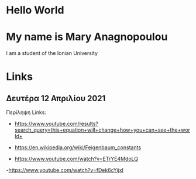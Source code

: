 # Hello World
# My name is Mary Anagnopoulou
I am a student of the Ionian University
# Links 
## Δευτέρα 12 Απριλίου 2021
Περίληψη Links:

- https://www.youtube.com/results?search_query=this+equation+will+change+how+you+can+see+the+world+

- https://en.wikipedia.org/wiki/Feigenbaum_constants

- https://www.youtube.com/watch?v=ETrYE4MdoLQ

-https://www.youtube.com/watch?v=fDek6cYijxI
